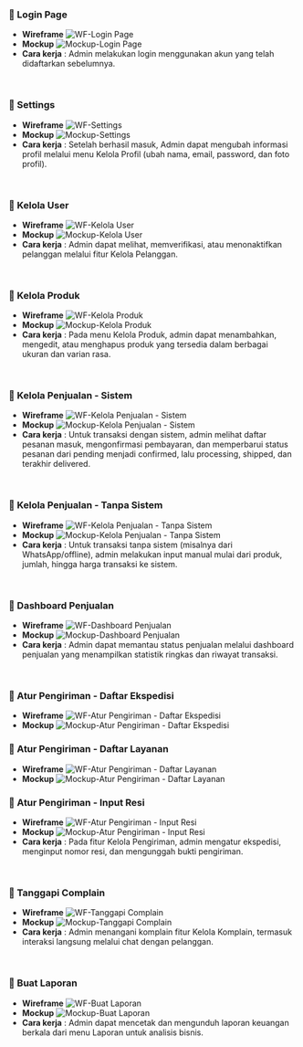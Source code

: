 ### 🔹 Login Page
- **Wireframe**
![WF-Login Page](https://github.com/user-attachments/assets/f948ec78-dc17-4f24-b0aa-0b1fc3afdf87)
- **Mockup**
![Mockup-Login Page](https://github.com/user-attachments/assets/c13ccf93-60dd-43be-8e2c-c08c20e51150)
- **Cara kerja** : Admin melakukan login menggunakan akun yang telah didaftarkan sebelumnya.
<br>

### 🔹 Settings
- **Wireframe**
![WF-Settings](https://github.com/user-attachments/assets/92da99dd-8539-4d46-99f4-2c9c169d20f9)
- **Mockup**
![Mockup-Settings](https://github.com/user-attachments/assets/58f8acf6-ef93-499b-a263-cc9bc4cc0b9e)
- **Cara kerja** : Setelah berhasil masuk, Admin dapat mengubah informasi profil melalui menu Kelola Profil (ubah nama, email, password, dan foto profil).
<br>

### 🔹 Kelola User
- **Wireframe**
![WF-Kelola User](https://github.com/user-attachments/assets/3f43b430-33c4-47c2-8d3c-8a822e532a4f)
- **Mockup**
![Mockup-Kelola User](https://github.com/user-attachments/assets/d7cd565d-1ec7-481e-9668-fd594d5ad32b)
- **Cara kerja** : Admin dapat melihat, memverifikasi, atau menonaktifkan pelanggan melalui fitur Kelola Pelanggan.
<br>

### 🔹 Kelola Produk
- **Wireframe**
![WF-Kelola Produk](https://github.com/user-attachments/assets/b09eef90-418b-47d7-bbf2-62199958cd76)
- **Mockup**
![Mockup-Kelola Produk](https://github.com/user-attachments/assets/24867029-d157-469f-86da-7276d8f9df7c)
- **Cara kerja** : Pada menu Kelola Produk, admin dapat menambahkan, mengedit, atau menghapus produk yang tersedia dalam berbagai ukuran dan varian rasa.
<br>

### 🔹 Kelola Penjualan - Sistem
- **Wireframe**
![WF-Kelola Penjualan - Sistem](https://github.com/user-attachments/assets/b43e6c75-8617-454e-8e63-ea6a7893bfe6)
- **Mockup**
![Mockup-Kelola Penjualan - Sistem](https://github.com/user-attachments/assets/d0ab6def-5b5d-4a3f-9ece-b4c6e7c1ef93)
- **Cara kerja** : Untuk transaksi dengan sistem, admin melihat daftar pesanan masuk, mengonfirmasi pembayaran, dan memperbarui status pesanan dari pending menjadi confirmed, lalu processing, shipped, dan terakhir delivered.
<br>

### 🔹 Kelola Penjualan - Tanpa Sistem
- **Wireframe**
![WF-Kelola Penjualan - Tanpa Sistem](https://github.com/user-attachments/assets/5b27f11e-f13d-4b7b-ad66-54d1176ab773)
- **Mockup**
![Mockup-Kelola Penjualan - Tanpa Sistem](https://github.com/user-attachments/assets/b83f9623-7632-4fe6-8bf2-bb34c3298075)
- **Cara kerja** : Untuk transaksi tanpa sistem (misalnya dari WhatsApp/offline), admin melakukan input manual mulai dari produk, jumlah, hingga harga transaksi ke sistem.
<br>

### 🔹 Dashboard Penjualan
- **Wireframe**
![WF-Dashboard Penjualan](https://github.com/user-attachments/assets/e2196f5e-6542-4f27-aa4a-26fa25b4b756)
- **Mockup**
![Mockup-Dashboard Penjualan](https://github.com/user-attachments/assets/c8dfa762-f0a0-48d8-9ab5-e2cbc705c25d)
- **Cara kerja** : Admin dapat memantau status penjualan melalui dashboard penjualan yang menampilkan statistik ringkas dan riwayat transaksi.
<br>

### 🔹 Atur Pengiriman - Daftar Ekspedisi
- **Wireframe**
![WF-Atur Pengiriman - Daftar Ekspedisi](https://github.com/user-attachments/assets/7e135ea6-9d92-44cd-8ecb-1c7f74208bea)
- **Mockup**
![Mockup-Atur Pengiriman - Daftar Ekspedisi](https://github.com/user-attachments/assets/5b06506e-d479-4524-a4aa-65e330239041)

### 🔹 Atur Pengiriman - Daftar Layanan
- **Wireframe**
![WF-Atur Pengiriman - Daftar Layanan](https://github.com/user-attachments/assets/f4d49fd4-fcec-4330-bc09-1d185a962e56)
- **Mockup**
![Mockup-Atur Pengiriman - Daftar Layanan](https://github.com/user-attachments/assets/ef365722-0f25-44dd-86a7-6de553765f61)

### 🔹 Atur Pengiriman - Input Resi
- **Wireframe**
![WF-Atur Pengiriman - Input Resi](https://github.com/user-attachments/assets/6f61b0f2-413c-4d9b-9e41-4d44213e1693)
- **Mockup**
![Mockup-Atur Pengiriman - Input Resi](https://github.com/user-attachments/assets/ad9d3105-1f76-4cb3-bb94-00213ae2cff9)
- **Cara kerja** : Pada fitur Kelola Pengiriman, admin mengatur ekspedisi, menginput nomor resi, dan mengunggah bukti pengiriman.
<br>

### 🔹 Tanggapi Complain
- **Wireframe**
![WF-Tanggapi Complain](https://github.com/user-attachments/assets/13222495-19bd-406c-b103-255eb4a90c4f)
- **Mockup**
![Mockup-Tanggapi Complain](https://github.com/user-attachments/assets/508fdb4e-b81b-43e3-baff-90738728335b)
- **Cara kerja** :  Admin menangani komplain fitur Kelola Komplain, termasuk interaksi langsung melalui chat dengan pelanggan.
<br>

### 🔹 Buat Laporan
- **Wireframe**
![WF-Buat Laporan](https://github.com/user-attachments/assets/76f423ec-e039-4379-b44b-f10bd5215ea2)
- **Mockup**
![Mockup-Buat Laporan](https://github.com/user-attachments/assets/42dd9e1e-7018-4d0d-82ad-862193c5d236)
- **Cara kerja** : Admin dapat mencetak dan mengunduh laporan keuangan berkala dari menu Laporan untuk analisis bisnis.
<br>
